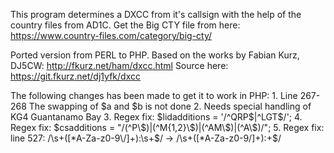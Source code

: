 This program determines a DXCC from it's callsign with the help of the country files from AD1C.
Get the Big CTY file from here: https://www.country-files.com/category/big-cty/

Ported version from PERL to PHP. Based on the works by Fabian Kurz, DJ5CW: http://fkurz.net/ham/dxcc.html
Source here: https://git.fkurz.net/dj1yfk/dxcc

The following changes has been made to get it to work in PHP:
    1. Line 267-268 The swapping of $a and $b is not done
    2. Needs special handling of KG4 Guantanamo Bay
    3. Regex fix: $lidadditions = '/^QRP\$|^LGT\$/';
    4. Regex fix: $csadditions = "/(^P\$)|(^M{1,2}\$)|(^AM\$)|(^A\$)/";
    5. Regex fix: line 527: /\s+([*A-Za-z0-9\/]+):\s+$/ -> /\s+([*A-Za-z0-9\/]+):+$/